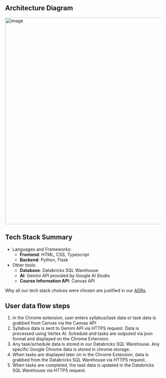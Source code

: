 ## Architecture Diagram

<img width="1157" height="668" alt="image" src="https://github.com/user-attachments/assets/a5e34e9f-39bf-467c-8ded-7a5eac33299b" />

## Tech Stack Summary

- Languages and Frameworks:
  - **Frontend**: HTML, CSS, Typescript
  - **Backend**: Python, Flask
- Other tools:
  - **Database**: Databricks SQL Warehouse
  - **AI**: Gemini API provided by Google AI Studio
  - **Course Information API**: Canvas API

Why all our tech stack choices were chosen are justified in our [ADRs](adrs/README.md).

## User data flow steps
1. In the Chrome extension, user enters syllabus/task data or task data is grabbed from Canvas via the Canvas API
2. Syllabus data is sent to Gemini API via HTTPS request. Data is processed using Vertex AI. Schedule and tasks are outputed via json format and displayed on the Chrome Extension.
3. Any task/schedule data is stored in our Databricks SQL Warehouse. Any specific Google Chrome data is stored in chrome.storage.
4. When tasks are displayed later on in the Chrome Extension, data is grabbed from the Databricks SQL Warehouse via HTTPS request.
5. When tasks are completed, the task data is updated in the Databricks SQL Warehouse via HTTPS request. 
